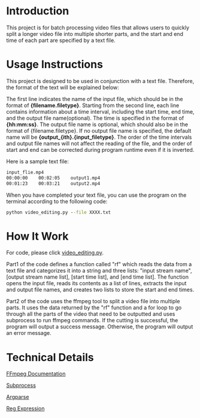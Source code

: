 # Introduction
This project is for batch processing video files that allows users to quickly split a longer video file into multiple shorter parts, and the start and end time of each part are specified by a text file.

# Usage Instructions
This project is designed to be used in conjunction with a text file. Therefore, the format of the text will be explained below:

The first line indicates the name of the input file, which should be in the format of **{filename.filetype}**. Starting from the second line, each line contains information about a time interval, including the start time, end time, and the output file name(optional). The time is specified in the format of **{hh:mm:ss}**. The output file name is optional, which should also be in the format of {filename.filetype}. If no output file name is specified, the default name will be **{output_{ith}.{input_filetype}**. The order of the time intervals and output file names will not affect the reading of the file, and the order of start and end can be corrected during program runtime even if it is inverted.

Here is a sample text file:
```txt
input_flie.mp4
00:00:00    00:02:05    output1.mp4
00:01:23    00:03:21    output2.mp4
```

When you have completed your text file, you can use the program on the terminal according to the following code:

```cmd
python video_editing.py --file XXXX.txt
```

# How It Work
For code, please click [video_editing.py](https://github.com/ComputationalAgronomy/trim_video/blob/main/video_editing.py).

Part1 of the code defines a function called "rf" which reads the data from a text file and categorizes it into a string and three lists: "input stream name", [output stream name list], [start time list], and [end time list]. The function opens the input file, reads its contents as a list of lines, extracts the input and output file names, and creates two lists to store the start and end times. 

Part2 of the code uses the ffmpeg tool to split a video file into multiple parts. It uses the data returned by the "rf" function and a for loop to go through all the parts of the video that need to be outputted and uses subprocess to run ffmpeg commands. If the cutting is successful, the program will output a success message. Otherwise, the program will output an error message.

# Technical Details
[FFmpeg Documentation](https://ffmpeg.org/ffmpeg.html)

[Subprocess](https://docs.python.org/3/library/subprocess.html)

[Argparse](https://docs.python.org/3/library/argparse.html)

[Reg Expression](https://www.w3schools.com/python/python_regex.asp)
